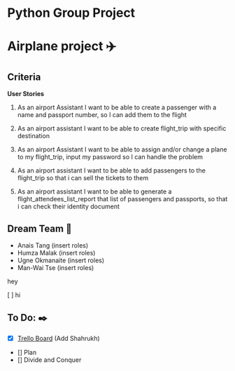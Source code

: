 # Python Group Project

# Airplane project :airplane:

## Criteria

**User Stories**

1. As an airport Assistant I want to be able to create a passenger with a name and passport number, so I can add them to the flight

2. As an airport assistant I want to be able to create flight_trip with specific destination

3. As an airport Assistant I want to be able to assign and/or change a plane to my flight_trip, input my password so I can handle the problem

4. As an airport assistant I want to be able to add passengers to the flight_trip so that i can sell the tickets to them

5. As an airport assistant I want to be able to generate a flight_attendees_list_report that list of passengers and passports, so that i can check their identity document

## Dream Team :rocket:

 - Anais Tang (insert roles)
 - Humza Malak (insert roles)
 - Ugne Okmanaite (insert roles)
 - Man-Wai Tse (insert roles)

hey


[ ] hi





## To Do: :black_nib:
- [x] [Trello Board](https://trello.com/b/CeFMDAcq/airport-project-group-1) (Add Shahrukh)
- [] Plan
- [] Divide and Conquer